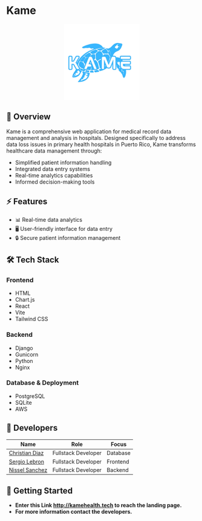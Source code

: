 # Kame
<div align="center">
<img src="/frontend/kame-client/src/images/logo.png" alt="logo" height="200">
</div>


## 🏥 Overview
Kame is a comprehensive web application for medical record data management and analysis in hospitals. Designed specifically to address data loss issues in primary health hospitals in Puerto Rico, Kame transforms healthcare data management through:

- Simplified patient information handling
- Integrated data entry systems
- Real-time analytics capabilities
- Informed decision-making tools

## ⚡ Features
- 📊 Real-time data analytics
- 🖥️ User-friendly interface for data entry
- 🔒 Secure patient information management

## 🛠️ Tech Stack

### Frontend
- HTML
- Chart.js
- React
- Vite
- Tailwind CSS

### Backend
- Django
- Gunicorn
- Python
- Nginx

### Database & Deployment
- PostgreSQL
- SQLite
- AWS

## 👥 Developers

| Name | Role | Focus |
|------|------|-------|
[Christian Diaz](https://github.com/SPCDIAZRIVERACHRISTIAN)| Fullstack Developer | Database |
[Sergio Lebron](https://github.com/SergioLebron22) | Fullstack Developer | Frontend |
[Nissel Sanchez](https://github.com/niniisg)|  Fullstack Developer | Backend |

## 🚀 Getting Started


-   **Enter this Link http://kamehealth.tech to reach the landing page.**
- **For more information contact the developers.**
